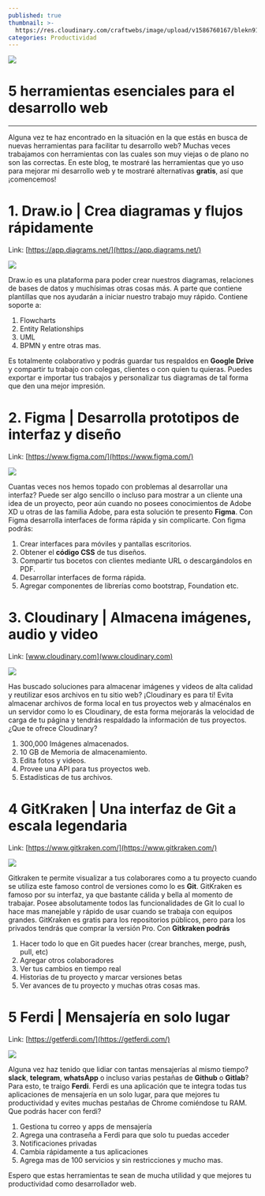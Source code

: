 ```yaml
---
published: true
thumbnail: >-
  https://res.cloudinary.com/craftwebs/image/upload/v1586760167/blekn91890-9-1/blgs-img76/ian-dooley-DJ7bWa-Gwks-unsplash.jpg
categories: Productividad
---
```

![](https://res.cloudinary.com/craftwebs/image/upload/v1586760167/blekn91890-9-1/blgs-img76/ian-dooley-DJ7bWa-Gwks-unsplash.jpg)
# 5 herramientas esenciales para el desarrollo web
----

Alguna vez te haz encontrado en la situación en la que estás en busca de nuevas herramientas para facilitar tu desarrollo web? Muchas veces trabajamos con herramientas con las cuales son muy viejas o de plano no son las correctas. En este blog, te mostraré las herramientas que yo uso para mejorar mi desarrollo web y te mostraré alternativas **gratis**, así que ¡comencemos!


# 1. Draw.io | Crea diagramas y flujos rápidamente
Link: [https://app.diagrams.net/](https://app.diagrams.net/)


![](https://res.cloudinary.com/craftwebs/image/upload/v1586761848/blekn91890-9-1/blgs-img76/featured-draw.io_-770x480.png)

Draw.io es una plataforma para poder crear nuestros diagramas, relaciones de bases de datos y muchísimas otras cosas más. A parte que contiene plantillas que nos ayudarán a iniciar nuestro trabajo muy rápido. Contiene soporte a:

1. Flowcharts
2. Entity Relationships
3. UML
4. BPMN y entre otras mas.


Es totalmente colaborativo y podrás guardar tus respaldos en **Google Drive** y compartir tu trabajo con colegas, clientes o con quien tu quieras. Puedes exportar e importar tus trabajos y personalizar tus diagramas de tal forma que den una mejor impresión.


# 2. Figma | Desarrolla prototipos de interfaz y diseño
Link: [https://www.figma.com/](https://www.figma.com/)

![](https://res.cloudinary.com/craftwebs/image/upload/v1586762978/blekn91890-9-1/blgs-img76/Gumroad_20screen_20Free_20UI_20KIt.png)

Cuantas veces nos hemos topado con problemas al desarrollar una interfaz? Puede ser algo sencillo o incluso para mostrar a un cliente una idea de un proyecto, peor aún cuando no posees conocimientos de Adobe XD u otras de las familia Adobe, para esta solución te presento **Figma**. Con Figma desarrolla interfaces de forma rápida y sin complicarte. Con figma podrás:

1. Crear interfaces  para móviles y pantallas escritorios.
2. Obtener el **código CSS** de tus diseños.
3. Compartir tus bocetos con clientes mediante URL o descargándolos en PDF.
4. Desarrollar interfaces de forma rápida.
5. Agregar componentes de librerías como bootstrap, Foundation etc.


# 3. Cloudinary | Almacena imágenes, audio y video
Link: [www.cloudinary.com](www.cloudinary.com)

![](https://res.cloudinary.com/craftwebs/image/upload/v1586764325/Captura_de_pantalla_2020-04-13_a_la_s_02.40.16_bqyu0h.png)

Has buscado soluciones para almacenar imágenes y videos de alta calidad y reutilizar esos archivos en tu sitio web? ¡Cloudinary es para ti! Evita almacenar archivos de forma local en tus proyectos web y almacénalos en un servidor como lo es Cloudinary, de esta forma mejorarás la velocidad de carga de tu página y tendrás respaldado la información de tus proyectos. ¿Que te ofrece Cloudinary?

1. 300,000 Imágenes almacenados.
2. 10 GB de Memoria de almacenamiento.
3. Edita fotos y videos.
4. Provee una API para tus proyectos web.
5. Estadísticas de tus archivos.



# 4 GitKraken | Una interfaz de Git a escala legendaria
Link: [https://www.gitkraken.com/](https://www.gitkraken.com/)

![](https://res.cloudinary.com/craftwebs/image/upload/v1586765202/blekn91890-9-1/blgs-img76/Captura_de_pantalla_2020-04-13_a_la_s_02.57.20.png)

Gitkraken te permite visualizar a tus colaborares como a tu proyecto cuando se utiliza este famoso control de versiones como lo es **Git**. GitKraken es famoso por su interfaz, ya que bastante cálida y bella al momento de trabajar. Posee absolutamente todos las funcionalidades de Git lo cual lo hace mas manejable y rápido de usar cuando se trabaja con equipos grandes. GitKraken es gratis para los repositorios públicos, pero para los privados tendrás que comprar la versión Pro.
Con **Gitkraken podrás**

1. Hacer todo lo que en Git puedes hacer (crear branches, merge, push, pull, etc)
2. Agregar otros colaboradores
3. Ver tus cambios en tiempo real 
4. Historias de tu proyecto y marcar versiones betas
5. Ver avances de tu proyecto y muchas otras cosas mas.




# 5 Ferdi | Mensajería  en solo lugar
Link: [https://getferdi.com/](https://getferdi.com/)

![](https://res.cloudinary.com/craftwebs/image/upload/v1586792374/Captura_de_pantalla_2020-04-13_a_la_s_10.39.07_dminte.png)

Alguna vez haz tenido que lidiar con tantas mensajerías al mismo tiempo? **slack**, **telegram**, **whatsApp** o incluso varias pestañas de **Github** o **Gitlab**? Para esto, te traigo **Ferdi**. Ferdi es una aplicación que te integra todas tus aplicaciones de mensajería en un solo lugar, para que mejores tu productividad y evites muchas pestañas de Chrome comiéndose tu RAM. Que podrás hacer con ferdi?

1. Gestiona tu correo y apps de mensajería
2. Agrega una contraseña a Ferdi para que solo tu puedas acceder 
3. Notificaciones privadas
4. Cambia rápidamente a tus aplicaciones
5. Agrega mas de 100 servicios y sin restricciones y mucho mas.


Espero que estas herramientas te sean de mucha utilidad y que mejores tu productividad como desarrollador web. 
